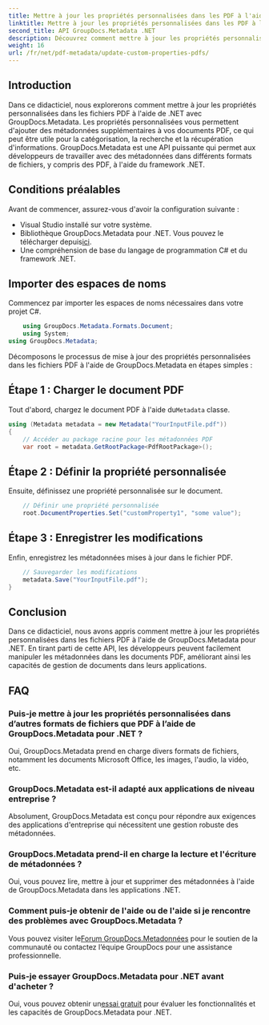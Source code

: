```yaml
---
title: Mettre à jour les propriétés personnalisées dans les PDF à l'aide de .NET
linktitle: Mettre à jour les propriétés personnalisées dans les PDF à l'aide de .NET
second_title: API GroupDocs.Metadata .NET
description: Découvrez comment mettre à jour les propriétés personnalisées dans les fichiers PDF à l'aide de .NET avec GroupDocs.Metadata. Étapes simples pour manipuler efficacement les métadonnées PDF.
weight: 16
url: /fr/net/pdf-metadata/update-custom-properties-pdfs/
---
```

## Introduction
Dans ce didacticiel, nous explorerons comment mettre à jour les propriétés personnalisées dans les fichiers PDF à l'aide de .NET avec GroupDocs.Metadata. Les propriétés personnalisées vous permettent d'ajouter des métadonnées supplémentaires à vos documents PDF, ce qui peut être utile pour la catégorisation, la recherche et la récupération d'informations. GroupDocs.Metadata est une API puissante qui permet aux développeurs de travailler avec des métadonnées dans différents formats de fichiers, y compris des PDF, à l'aide du framework .NET.
## Conditions préalables
Avant de commencer, assurez-vous d'avoir la configuration suivante :
- Visual Studio installé sur votre système.
-  Bibliothèque GroupDocs.Metadata pour .NET. Vous pouvez le télécharger depuis[ici](https://releases.groupdocs.com/metadata/net/).
- Une compréhension de base du langage de programmation C# et du framework .NET.

## Importer des espaces de noms
Commencez par importer les espaces de noms nécessaires dans votre projet C#.
```csharp
    using GroupDocs.Metadata.Formats.Document;
    using System;
using GroupDocs.Metadata;
```

Décomposons le processus de mise à jour des propriétés personnalisées dans les fichiers PDF à l'aide de GroupDocs.Metadata en étapes simples :
## Étape 1 : Charger le document PDF
 Tout d'abord, chargez le document PDF à l'aide du`Metadata` classe.
```csharp
using (Metadata metadata = new Metadata("YourInputFile.pdf"))
{
    // Accéder au package racine pour les métadonnées PDF
    var root = metadata.GetRootPackage<PdfRootPackage>();
```
## Étape 2 : Définir la propriété personnalisée
Ensuite, définissez une propriété personnalisée sur le document.
```csharp
    // Définir une propriété personnalisée
    root.DocumentProperties.Set("customProperty1", "some value");
```
## Étape 3 : Enregistrer les modifications
Enfin, enregistrez les métadonnées mises à jour dans le fichier PDF.
```csharp
    // Sauvegarder les modifications
    metadata.Save("YourInputFile.pdf");
}
```

## Conclusion
Dans ce didacticiel, nous avons appris comment mettre à jour les propriétés personnalisées dans les fichiers PDF à l'aide de GroupDocs.Metadata pour .NET. En tirant parti de cette API, les développeurs peuvent facilement manipuler les métadonnées dans les documents PDF, améliorant ainsi les capacités de gestion de documents dans leurs applications.

## FAQ
### Puis-je mettre à jour les propriétés personnalisées dans d’autres formats de fichiers que PDF à l’aide de GroupDocs.Metadata pour .NET ?
Oui, GroupDocs.Metadata prend en charge divers formats de fichiers, notamment les documents Microsoft Office, les images, l'audio, la vidéo, etc.
### GroupDocs.Metadata est-il adapté aux applications de niveau entreprise ?
Absolument, GroupDocs.Metadata est conçu pour répondre aux exigences des applications d'entreprise qui nécessitent une gestion robuste des métadonnées.
### GroupDocs.Metadata prend-il en charge la lecture et l'écriture de métadonnées ?
Oui, vous pouvez lire, mettre à jour et supprimer des métadonnées à l'aide de GroupDocs.Metadata dans les applications .NET.
### Comment puis-je obtenir de l'aide ou de l'aide si je rencontre des problèmes avec GroupDocs.Metadata ?
 Vous pouvez visiter le[Forum GroupDocs.Metadonnées](https://forum.groupdocs.com/c/metadata/14) pour le soutien de la communauté ou contactez l’équipe GroupDocs pour une assistance professionnelle.
### Puis-je essayer GroupDocs.Metadata pour .NET avant d'acheter ?
 Oui, vous pouvez obtenir un[essai gratuit](https://releases.groupdocs.com/) pour évaluer les fonctionnalités et les capacités de GroupDocs.Metadata pour .NET.